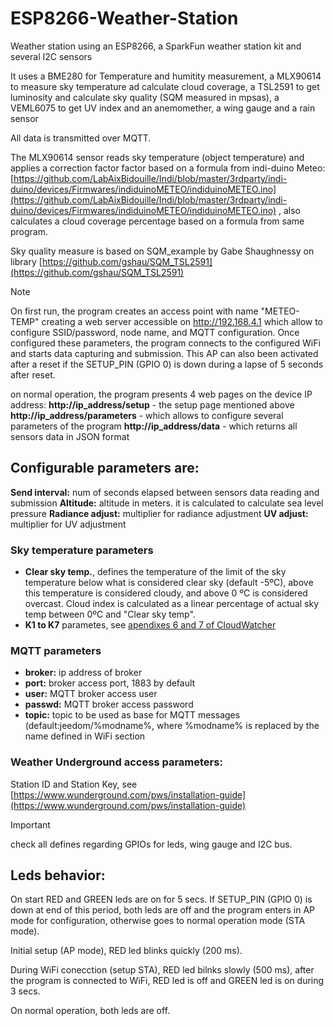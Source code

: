 # ESP8266-Weather-Station
Weather station using an ESP8266, a SparkFun weather station kit and several I2C sensors

It uses a BME280 for Temperature and humitity measurement, a MLX90614 to measure sky temperature ad calculate cloud coverage, a TSL2591 to get luminosity and calculate sky quality (SQM measured in mpsas), a VEML6075 to get UV index and an anemomether, a wing gauge and a rain sensor

All data is transmitted over MQTT.

The MLX90614 sensor reads sky temperature (object temperature) and applies a correction factor factor based on a formula from indi-duino Meteo: [https://github.com/LabAixBidouille/Indi/blob/master/3rdparty/indi-duino/devices/Firmwares/indiduinoMETEO/indiduinoMETEO.ino](https://github.com/LabAixBidouille/Indi/blob/master/3rdparty/indi-duino/devices/Firmwares/indiduinoMETEO/indiduinoMETEO.ino) , also calculates a cloud coverage percentage based on a formula from same program.

Sky quality measure is based on SQM_example by Gabe Shaughnessy on library [https://github.com/gshau/SQM_TSL2591](https://github.com/gshau/SQM_TSL2591)

> [!NOTE]
> On first run, the program creates an access point with name "METEO-TEMP" creating a web server accessible on http://192.168.4.1 which allow to configure SSID/password, node name, and MQTT configuration. Once configured these parameters, the program connects to the configured WiFi and starts data capturing and submission. This AP can also been activated after a reset if the SETUP_PIN (GPIO 0) is down during a lapse of 5 seconds after reset.

on normal operation, the program presents 4 web pages on the device IP address:
	**http://ip_address/setup** - the setup page mentioned above
	**http://ip_address/parameters** - which allows to configure several parameters of the program
	**http://ip_address/data** - which returns all sensors data in JSON format

## Configurable parameters are:
**Send interval:** num of seconds elapsed between sensors data reading and submission
**Altitude:** altitude in meters. it is calculated to calculate sea level pressure
**Radiance adjust:** multiplier for radiance adjustment
**UV adjust:** multiplier for UV adjustment

### Sky temperature parameters
- **Clear sky temp.**, defines the temperature of the limit of the sky temperature below what is considered clear sky (default -5ºC), above this temperature is considered cloudy, and above 0 ºC is considered overcast. Cloud index is calculated as a linear percentage of actual sky temp between 0ºC and "Clear sky temp".
- **K1 to K7** parametes, see [apendixes 6 and 7 of CloudWatcher](https://lunaticoastro.com/aagcw/enhelp/)

### MQTT parameters
- **broker:** ip address of broker
- **port:** broker access port, 1883 by default
- **user:** MQTT broker access user
- **passwd:** MQTT broker access password
- **topic:** topic to be used as base for MQTT messages (default:jeedom/%modname%, where %modname% is replaced by the name defined in WiFi section

### Weather Underground access parameters:
Station ID and Station Key, see [https://www.wunderground.com/pws/installation-guide](https://www.wunderground.com/pws/installation-guide)

> [!IMPORTANT]
> check all defines regarding GPIOs for leds, wing gauge and I2C bus.

## Leds behavior:
On start RED and GREEN leds are on for 5 secs. If SETUP_PIN (GPIO 0) is down at end of this period, both leds are off and the program enters in AP mode for configuration, otherwise goes to normal operation mode (STA mode).

Initial setup (AP mode), RED led blinks quickly (200 ms).

During WiFi conecction (setup STA), RED led bilnks slowly (500 ms), after the program is connected to WiFi, RED led is off and GREEN led is on during 3 secs.

On normal operation, both leds are off.
